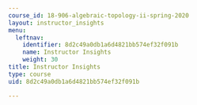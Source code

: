 ```yaml
---
course_id: 18-906-algebraic-topology-ii-spring-2020
layout: instructor_insights
menu:
  leftnav:
    identifier: 8d2c49a0db1a6d4821bb574ef32f091b
    name: Instructor Insights
    weight: 30
title: Instructor Insights
type: course
uid: 8d2c49a0db1a6d4821bb574ef32f091b

---
```


